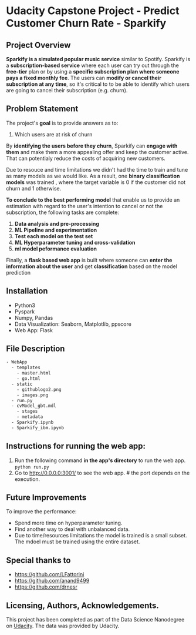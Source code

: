 # Udacity Capstone Project - Predict Customer Churn Rate - Sparkify


## Project Overview

**Sparkify is a simulated popular music service** similar to Spotify. Sparkify is a **subscription-based service** where each user can try out through the **free-tier** plan or by using a **specific subscription plan where someone pays a fixed monthly fee**. The users can **modify or cancel their subscription at any time**, so it's critical to to be able to identify which users are going to cancel their subscription (e.g. churn).

## Problem Statement

The project's **goal** is to provide answers as to:<br>

1. Which users are at risk of churn

By **identifying the users before they churn**, Sparkify can **engage with them** and make them a more appealing offer and keep the customer active. That can potentialy reduce the costs of acquiring new customers.

Due to resouce and time limitations we didn't had the time to train and tune as many models as we would like. As a result, one **binary classification models** was trained , where the target variable is 0 if the customer did not churn and 1 otherwise.

**To conclude to the best performing model** that enable us to provide an estimation with regard to the user's intention to cancel or not the subscription, the following tasks are complete: <br>

1. **Data analysis and pre-processing**
2. **ML Pipeline and experimentation**
3. **Test each model on the test set**
4. **ML Hyperparameter tuning and cross-validation**
5. **ml model peformance evaluation**

Finally, a **flask based web app** is built where someone can **enter the information about the user** and get **classification** based on the model prediction

## Installation

* Python3
* Pyspark
* Numpy, Pandas
* Data Visualization: Seaborn, Matplotlib, ppscore
* Web App: Flask 


## File Description

```bash
- WebApp
  - templates
    - master.html 
    - go.html 
  - static
    - githublogo2.png  
    - images.png 
  - run.py  
  - cvModel_gbt.mdl 
    - stages
    - metadata
  - Sparkify.ipynb 
  - Sparkify_ibm.ipynb
```
## Instructions for running the web app:

1. Run the following command **in the app's directory** to run the web app. `python run.py`
2. Go to http://0.0.0.0:3001/ to see the web app. # the port depends on the execution.

## Future Improvements

To improve the performance: <br>

- Spend more time on hyperparameter tuning.
- Find another way to deal with unbalanced data.
- Due to time/resources limitations the model is trained is a small subset. The mdoel must be trained using the entire dataset.

## Special thanks to

- https://github.com/LFattorini
- https://github.com/anand9499
- https://github.com/drnesr

## Licensing, Authors, Acknowledgements.

This project has been completed as part of the Data Science Nanodegree on [Udacity](www.udacity.com). The data was provided by Udacity.
